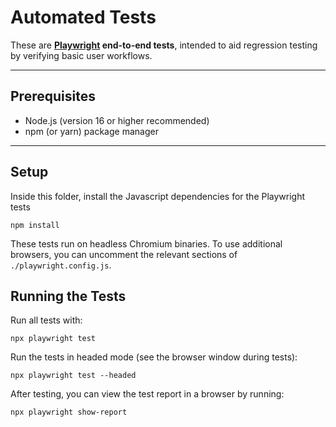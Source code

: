 # Automated Tests

These are **[Playwright](https://playwright.dev) end-to-end tests**, intended to aid regression testing by verifying basic user workflows.

---

## Prerequisites

- Node.js (version 16 or higher recommended)
- npm (or yarn) package manager

---

## Setup

Inside this folder, install the Javascript dependencies for the Playwright tests
```
npm install
```
These tests run on headless Chromium binaries. To use additional browsers, you can uncomment the relevant sections of `./playwright.config.js`.

## Running the Tests
Run all tests with:
```
npx playwright test
```
Run the tests in headed mode (see the browser window during tests):
```
npx playwright test --headed
```
After testing, you can view the test report in a browser by running:
```
npx playwright show-report
```